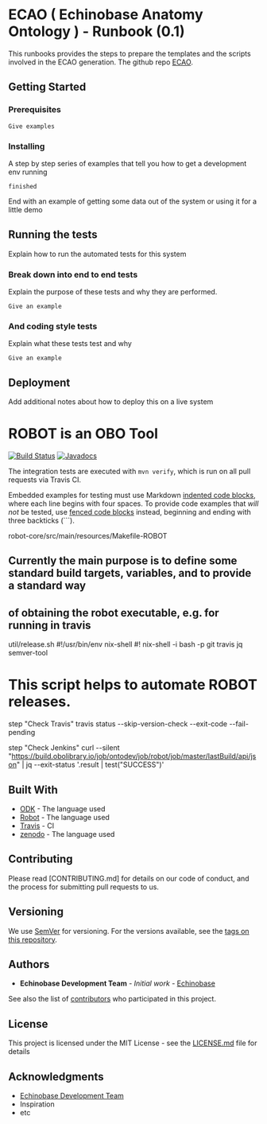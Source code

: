 # ECAO ( Echinobase Anatomy Ontology ) - Runbook (0.1)

This runbooks provides the steps to prepare the templates and the scripts involved in the ECAO generation. 
The github repo [ECAO](https://github.com/pellst/echinobase-anatomy-ontology/). 







## Getting Started

### Prerequisites

```
Give examples
```

### Installing

A step by step series of examples that tell you how to get a development env running


```
finished
```

End with an example of getting some data out of the system or using it for a little demo

## Running the tests

Explain how to run the automated tests for this system

### Break down into end to end tests

Explain the purpose of these tests and why they are performed.

```
Give an example
```

### And coding style tests

Explain what these tests test and why

```
Give an example
```

## Deployment

Add additional notes about how to deploy this on a live system


# ROBOT is an OBO Tool

[![Build Status](https://travis-ci.org/ontodev/robot.svg?branch=master)](https://travis-ci.org/ontodev/robot)
[![Javadocs](https://www.javadoc.io/badge/org.obolibrary.robot/robot-core.svg)](https://www.javadoc.io/doc/org.obolibrary.robot/robot-core)


The integration tests are executed with `mvn verify`, which is run on all pull requests via Travis CI.

Embedded examples for testing must use Markdown [indented code blocks](https://github.github.com/gfm/#indented-code-blocks), where each line begins with four spaces. To provide code examples that *will not* be tested, use [fenced code blocks](https://github.github.com/gfm/#fenced-code-blocks) instead, beginning and ending with three backticks (\`\`\`).

robot-core/src/main/resources/Makefile-ROBOT
##   Currently the main purpose is to define some standard build targets, variables, and to provide a standard way
##   of obtaining the robot executable, e.g. for running in travis


util/release.sh
#!/usr/bin/env nix-shell
#! nix-shell -i bash -p git travis jq semver-tool
#
# This script helps to automate ROBOT releases.
step "Check Travis"
travis status --skip-version-check --exit-code --fail-pending

step "Check Jenkins"
curl --silent "https://build.obolibrary.io/job/ontodev/job/robot/job/master/lastBuild/api/json" | jq --exit-status '.result | test("SUCCESS")'





## Built With

* [ODK](https://github.com/INCATools/ontology-development-kit) - The language used
* [Robot](https://github.com/ontodev/robot) - The language used
* [Travis](https://travis-ci.org/ontodev/robot) - CI
* [zenodo](https://github.com/INCATools/ontology-development-kit) - The language used



## Contributing

Please read [CONTRIBUTING.md] for details on our code of conduct, and the process for submitting pull requests to us.

## Versioning

We use [SemVer](http://semver.org/) for versioning. For the versions available, see the [tags on this repository](https://github.com/your/project/tags). 




## Authors

* **Echinobase Development Team** - *Initial work* - [Echinobase](https://Echinobase.org)

See also the list of [contributors](https://github.com/pellst/echinobase-anatomy-ontology/contributors) who participated in this project.

## License

This project is licensed under the MIT License - see the [LICENSE.md](LICENSE.md) file for details

## Acknowledgments

* [Echinobase Development Team](http://www.Echinobase.org)
* Inspiration
* etc

